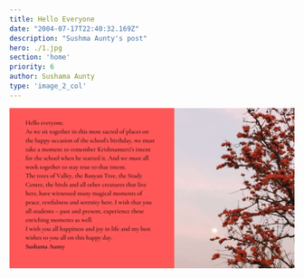 ```yaml
---
title: Hello Everyone
date: "2004-07-17T22:40:32.169Z"
description: "Sushma Aunty's post"
hero: ./1.jpg
section: 'home'
priority: 6
author: Sushama Aunty
type: 'image_2_col'
---
```


![3](./3.png)

<!-- Hello everyone. 

As we sit together in this most sacred of places on the happy occasion of the school’s birthday, we must take a moment to remember Krishnamurti’s intent for the school when he started it. And we must all work together to stay true to that intent. 

The trees of Valley, the Banyan Tree, the Study Centre, the birds and all other creatures that live here, have witnessed many magical moments of peace, restfulness and serenity here. I wish that you all students – past and present, experience these enriching moments as well. 

I wish you all happiness and joy in life and my best wishes to you all on this happy day.

 -->
